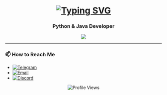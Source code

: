 <h1 align="center"> 
  <a href="https://git.io/typing-svg">
    <img src="https://readme-typing-svg.herokuapp.com?font=Fira+Code&pause=1000&color=FFB6C1&center=true&vCenter=true&width=435&lines=Hi+there+👋,+I'm+Viktoryia;Python+%26+Java+Developer;Open+to+collaboration!" alt="Typing SVG" />
  </a>
</h1>

<h3 align="center">Python & Java Developer </h3>

<p align="center">
  <a href="https://skillicons.dev">
    <img src="https://skillicons.dev/icons?i=blender,cpp,idea,ai,java,linux,py,visualstudio,vscode,windows"/>
  </a>
</p>

---

### 📫 How to Reach Me

- [![Telegram](https://img.shields.io/badge/Telegram-2CA5E0?logo=telegram&logoColor=white)](https://t.me/mllfac)
- [![Email](https://img.shields.io/badge/Email-D14836?style=for-the-badge&logo=gmail&logoColor=white)](mailto:narbutviktoyria6@gmail.com)
- [![Discord](https://img.shields.io/badge/Discord-%237289DA.svg?logo=discord&logoColor=white)](https://discord.com/users/699652376457379870)

<p align="center">
  <img src="https://komarev.com/ghpvc/?username=yourusername&style=flat-square&color=blue" alt="Profile Views"/>
</p>
